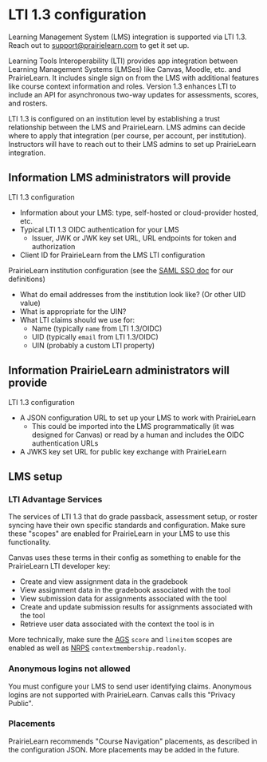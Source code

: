 # LTI 1.3 configuration

Learning Management System (LMS) integration is supported via LTI 1.3. Reach out to [support@prairielearn.com](mailto:support@prairielearn.com) to get it set up.

Learning Tools Interoperability (LTI) provides app integration between Learning Management Systems (LMSes) like Canvas, Moodle, etc. and PrairieLearn. It includes single sign on from the LMS with additional features like course context information and roles. Version 1.3 enhances LTI to include an API for asynchronous two-way updates for assessments, scores, and rosters.

LTI 1.3 is configured on an institution level by establishing a trust relationship between the LMS and PrairieLearn. LMS admins can decide where to apply that integration (per course, per account, per institution). Instructors will have to reach out to their LMS admins to set up PrairieLearn integration.

## Information LMS administrators will provide

LTI 1.3 configuration

- Information about your LMS: type, self-hosted or cloud-provider hosted, etc.
- Typical LTI 1.3 OIDC authentication for your LMS
  - Issuer, JWK or JWK key set URL, URL endpoints for token and authorization
- Client ID for PrairieLearn from the LMS LTI configuration

PrairieLearn institution configuration (see the [SAML SSO doc](saml.md) for our definitions)

- What do email addresses from the institution look like? (Or other UID value)
- What is appropriate for the UIN?
- What LTI claims should we use for:
  - Name (typically `name` from LTI 1.3/OIDC)
  - UID (typically `email` from LTI 1.3/OIDC)
  - UIN (probably a custom LTI property)

## Information PrairieLearn administrators will provide

LTI 1.3 configuration

- A JSON configuration URL to set up your LMS to work with PrairieLearn
  - This could be imported into the LMS programmatically (it was designed for Canvas) or read by a human and includes the OIDC authentication URLs
- A JWKS key set URL for public key exchange with PrairieLearn

## LMS setup

### LTI Advantage Services

The services of LTI 1.3 that do grade passback, assessment setup, or roster syncing have their own specific standards and configuration. Make sure these "scopes" are enabled for PrairieLearn in your LMS to use this functionality.

Canvas uses these terms in their config as something to enable for the PrairieLearn LTI developer key:

- Create and view assignment data in the gradebook
- View assignment data in the gradebook associated with the tool
- View submission data for assignments associated with the tool
- Create and update submission results for assignments associated with the tool
- Retrieve user data associated with the context the tool is in

More technically, make sure the [AGS](https://www.imsglobal.org/spec/lti-ags/v2p0) `score` and `lineitem` scopes are enabled as well as [NRPS](https://www.imsglobal.org/spec/lti-nrps/v2p0/) `contextmembership.readonly`.

### Anonymous logins not allowed

You must configure your LMS to send user identifying claims. Anonymous logins are not supported with PrairieLearn. Canvas calls this "Privacy Public".

### Placements

PrairieLearn recommends "Course Navigation" placements, as described in the configuration JSON. More placements may be added in the future.
